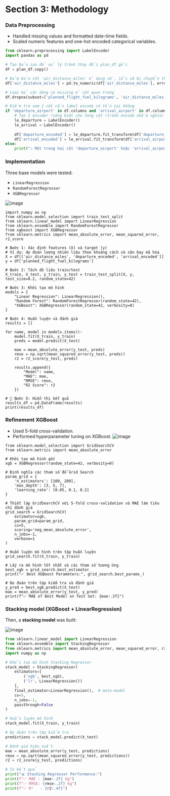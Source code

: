 # Section 3: Methodology

### Data Preprocessing
- Handled missing values and formatted date-time fields.
- Scaled numeric features and one-hot encoded categorical variables.
```python
from sklearn.preprocessing import LabelEncoder
import pandas as pd

# Tạo bản sao để xử lý tránh thay đổi plan_df gốc
df = plan_df.copy()

# Đảm bảo cột 'air_distance_miles' ở dạng số, lỗi sẽ bị chuyển thành NaN
df['air_distance_miles'] = pd.to_numeric(df['air_distance_miles'], errors='coerce')

# Loại bỏ các dòng có missing ở cột quan trọng
df.dropna(subset=['planned_flight_fuel_kilograms', 'air_distance_miles'], inplace=True)

# Kiểm tra xem 2 cột cần label encode có tồn tại không
if 'departure_airport' in df.columns and 'arrival_airport' in df.columns:
    # Tạo 2 encoder riêng biệt cho từng cột (tránh encode nhầm nghĩa)
    le_departure = LabelEncoder()
    le_arrival = LabelEncoder()
    
    df['departure_encoded'] = le_departure.fit_transform(df['departure_airport'])
    df['arrival_encoded'] = le_arrival.fit_transform(df['arrival_airport'])
else:
    print("⚠️ Một trong hai cột 'departure_airport' hoặc 'arrival_airport' không tồn tại.")

```

### Implementation
Three base models were tested:
- `LinearRegression`
- `RandomForestRegressor`
- `XGBRegressor`
  
![image](https://github.com/user-attachments/assets/ef618f14-7af6-4742-8637-92a0d88fc2da)

```pythonimport pandas as pd
import numpy as np
from sklearn.model_selection import train_test_split
from sklearn.linear_model import LinearRegression
from sklearn.ensemble import RandomForestRegressor
from xgboost import XGBRegressor
from sklearn.metrics import mean_absolute_error, mean_squared_error, r2_score

# Bước 1: Xác định features (X) và target (y)
# Ví dụ: dự đoán lượng nhiên liệu theo khoảng cách và sân bay mã hóa
X = df[['air_distance_miles', 'departure_encoded', 'arrival_encoded']]
y = df['planned_flight_fuel_kilograms']

# Bước 2: Tách dữ liệu train/test
X_train, X_test, y_train, y_test = train_test_split(X, y, test_size=0.2, random_state=42)

# Bước 3: Khởi tạo mô hình
models = {
    "Linear Regression": LinearRegression(),
    "Random Forest": RandomForestRegressor(random_state=42),
    "XGBoost": XGBRegressor(random_state=42, verbosity=0)
}

# Bước 4: Huấn luyện và đánh giá
results = []

for name, model in models.items():
    model.fit(X_train, y_train)
    preds = model.predict(X_test)

    mae = mean_absolute_error(y_test, preds)
    rmse = np.sqrt(mean_squared_error(y_test, preds))
    r2 = r2_score(y_test, preds)

    results.append({
        "Model": name,
        "MAE": mae,
        "RMSE": rmse,
        "R2 Score": r2
    })

# 📄 Bước 5: Hiển thị kết quả
results_df = pd.DataFrame(results)
print(results_df)
```

### Refinement XGBoost
- Used 5-fold cross-validation.
- Performed hyperparameter tuning on XGBoost.
![image](https://github.com/user-attachments/assets/e37e6694-d693-4e39-aa18-cce3f2c5ac7b)

```from xgboost import XGBRegressor
from sklearn.model_selection import GridSearchCV
from sklearn.metrics import mean_absolute_error

# Khởi tạo mô hình gốc
xgb = XGBRegressor(random_state=42, verbosity=0)

# Định nghĩa các tham số để Grid Search
param_grid = {
    'n_estimators': [100, 200],
    'max_depth': [3, 5, 7],
    'learning_rate': [0.05, 0.1, 0.2]
}

# Thiết lập GridSearchCV với 5-fold cross-validation và MAE làm tiêu chí đánh giá
grid_search = GridSearchCV(
    estimator=xgb,
    param_grid=param_grid,
    cv=5,
    scoring='neg_mean_absolute_error',
    n_jobs=-1,
    verbose=1
)

# Huấn luyện mô hình trên tập huấn luyện
grid_search.fit(X_train, y_train)

# Lấy ra mô hình tốt nhất và các tham số tương ứng
best_xgb = grid_search.best_estimator_
print("✅ Best XGBoost Parameters:", grid_search.best_params_)

# Dự đoán trên tập kiểm tra và đánh giá
y_pred = best_xgb.predict(X_test)
mae = mean_absolute_error(y_test, y_pred)
print(f"✅ MAE of Best Model on Test Set: {mae:.2f}")

```

### Stacking model (XGBoost + LinearRegression)
Then, a **stacking model** was built:

![image](https://github.com/user-attachments/assets/36659f1c-1878-493c-85bc-771a283595b4)

```python
from sklearn.linear_model import LinearRegression
from sklearn.ensemble import StackingRegressor
from sklearn.metrics import mean_absolute_error, mean_squared_error, r2_score
import numpy as np

# Khởi tạo mô hình Stacking Regressor
stack_model = StackingRegressor(
    estimators=[
        ('xgb', best_xgb),
        ('lr', LinearRegression())
    ],
    final_estimator=LinearRegression(),  # meta-model
    cv=5,
    n_jobs=-1,
    passthrough=False
)

# Huấn luyện mô hình
stack_model.fit(X_train, y_train)

# Dự đoán trên tập kiểm tra
predictions = stack_model.predict(X_test)

# Đánh giá hiệu suất
mae = mean_absolute_error(y_test, predictions)
rmse = np.sqrt(mean_squared_error(y_test, predictions))
r2 = r2_score(y_test, predictions)

# In kết quả
print("📊 Stacking Regressor Performance:")
print(f"✅ MAE : {mae:.2f} kg")
print(f"✅ RMSE: {rmse:.2f} kg")
print(f"✅ R²   : {r2:.4f}")
```

